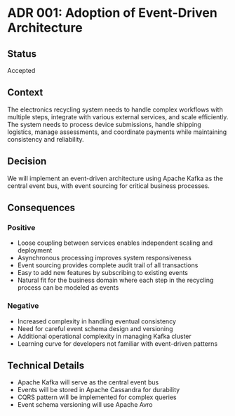 # ADR 001: Adoption of Event-Driven Architecture

## Status
Accepted

## Context
The electronics recycling system needs to handle complex workflows with multiple steps, integrate with various external services, and scale efficiently. The system needs to process device submissions, handle shipping logistics, manage assessments, and coordinate payments while maintaining consistency and reliability.

## Decision
We will implement an event-driven architecture using Apache Kafka as the central event bus, with event sourcing for critical business processes.

## Consequences

### Positive
- Loose coupling between services enables independent scaling and deployment
- Asynchronous processing improves system responsiveness
- Event sourcing provides complete audit trail of all transactions
- Easy to add new features by subscribing to existing events
- Natural fit for the business domain where each step in the recycling process can be modeled as events

### Negative
- Increased complexity in handling eventual consistency
- Need for careful event schema design and versioning
- Additional operational complexity in managing Kafka cluster
- Learning curve for developers not familiar with event-driven patterns

## Technical Details
- Apache Kafka will serve as the central event bus
- Events will be stored in Apache Cassandra for durability
- CQRS pattern will be implemented for complex queries
- Event schema versioning will use Apache Avro 